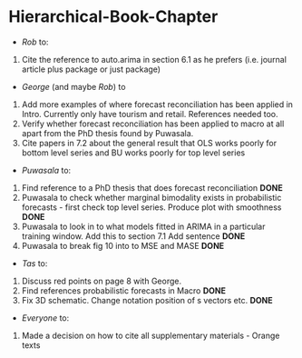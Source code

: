 # Hierarchical-Book-Chapter

- *Rob* to:

 1. Cite the reference to auto.arima in section 6.1 as he prefers (i.e. journal article plus package or just package)

- *George* (and maybe *Rob*) to

 1. Add more examples of where forecast reconciliation has been applied in Intro.  Currently only have tourism and retail.  References needed too.
 2. Verify whether forecast reconciliation has been applied to macro at all apart from the PhD thesis found by Puwasala.
 3. Cite papers in 7.2 about the general result that OLS works poorly for bottom level series and BU works poorly for top level series


- *Puwasala* to:

 1. Find reference to a PhD thesis that does forecast reconciliation **DONE**
 2. Puwasala to check whether marginal bimodality exists in probabilistic forecasts - first check top level series. Produce plot with smoothness **DONE**
 3. Puwasala to look in to what models fitted in ARIMA in a particular training window. Add this to section 7.1 Add sentence **DONE**
 4. Puwasala to break fig 10 into to MSE and MASE **DONE**


- *Tas* to: 
 1. Discuss red points on page  8 with George. 
 2. Find references probabilistic forecasts in Macro **DONE**
 3. Fix 3D schematic.  Change notation position of s vectors etc. **DONE**

- *Everyone* to:

 1. Made a decision on how to cite all supplementary materials - Orange texts


 

 






